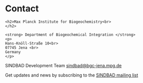 # Contact

```@raw html
<h2>Max Planck Institute for Biogeochemistry<br>
</h2>
 
<strong> Department of Biogeochemical Integration </strong>
<p>
Hans-Knöll-Straße 10<br>
07745 Jena <br>
Germany
</p>
```


SINDBAD Development Team <sindbad@bgc-jena.mpg.de>


Get updates and news by subscribing to the [SINDBAD mailing list](https://mail.bgc-jena.mpg.de/mailman/listinfo/sindbad-news)
